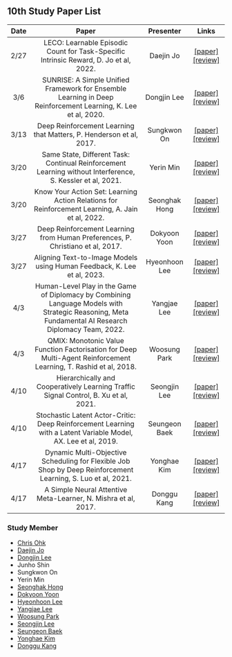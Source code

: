 ## 10th Study Paper List

Date | Paper | Presenter | Links
:---: | :---: | :---: | :---:
2/27 | LECO: Learnable Episodic Count for Task-Specific Intrinsic Reward, D. Jo et al, 2022. | Daejin Jo | [[paper]](https://arxiv.org/pdf/2210.05409.pdf) [[review]](./230227%20-%20LECO%2C%20Learnable%20Episodic%20Count%20for%20Task-Specific%20Intrinsic%20Reward%2C%20D.%20Jo%20et%20al%2C%202022.pdf)
3/6 | SUNRISE: A Simple Unified Framework for Ensemble Learning in Deep Reinforcement Learning, K. Lee et al, 2020. | Dongjin Lee | [[paper]](https://arxiv.org/pdf/2007.04938.pdf) [[review]](./230306%20-%20SUNRISE%2C%20A%20Simple%20Unified%20Framework%20for%20Ensemble%20Learning%20in%20Deep%20Reinforcement%20Learning%2C%20K.%20Lee%20et%20al%2C%202020.pdf)
3/13 | Deep Reinforcement Learning that Matters, P. Henderson et al, 2017. | Sungkwon On | [[paper]](https://arxiv.org/pdf/1709.06560.pdf) [[review]](./230313%20-%20Deep%20Reinforcement%20Learning%20that%20Matters%2C%20P.%20Henderson%20et%20al%2C%202017.pdf)
3/20 | Same State, Different Task: Continual Reinforcement Learning without Interference, S. Kessler et al, 2021. | Yerin Min | [[paper]](https://arxiv.org/pdf/2106.02940.pdf) [[review]](./230320%20-%20Same%20State%2C%20Different%20Task%2C%20Continual%20Reinforcement%20Learning%20without%20Interference%2C%20S.%20Kessler%20et%20al%2C%202021.pdf)
3/20 | Know Your Action Set: Learning Action Relations for Reinforcement Learning, A. Jain et al, 2022. | Seonghak Hong | [[paper]](https://openreview.net/pdf?id=MljXVdp4A3N) [[review]](./230320%20-%20Know%20Your%20Action%20Set%2C%20Learning%20Action%20Relations%20for%20Reinforcement%20Learning%2C%20A.%20Jain%20et%20al%2C%202022.pdf)
3/27 | Deep Reinforcement Learning from Human Preferences, P. Christiano et al, 2017. | Dokyoon Yoon | [[paper]](https://arxiv.org/pdf/1706.03741.pdf) [[review]](./230327%20-%20Deep%20Reinforcement%20Learning%20from%20Human%20Preferences%2C%20P.%20Christiano%20et%20al%2C%202017.pdf)
3/27 | Aligning Text-to-Image Models using Human Feedback, K. Lee et al, 2023. | Hyeonhoon Lee | [[paper]](https://arxiv.org/pdf/2302.12192.pdf) [[review]](./230327%20-%20Aligning%20Text-to-Image%20Models%20using%20Human%20Feedback%2C%20K.%20Lee%20et%20al%2C%202023.pdf)
4/3 | Human-Level Play in the Game of Diplomacy by Combining Language Models with Strategic Reasoning, Meta Fundamental AI Research Diplomacy Team, 2022. | Yangjae Lee | [[paper]](https://www.science.org/doi/10.1126/science.ade9097) [[review]](./230403%20-%20Human-Level%20Play%20in%20the%20Game%20of%20Diplomacy%20by%20Combining%20Language%20Models%20with%20Strategic%20Reasoning%2C%20Meta%20Fundamental%20AI%20Research%20Diplomacy%20Team%2C%202022.pdf)
4/3 | QMIX: Monotonic Value Function Factorisation for Deep Multi-Agent Reinforcement Learning, T. Rashid et al, 2018. | Woosung Park | [[paper]](https://arxiv.org/pdf/1803.11485.pdf) [[review]](./230403%20-%20QMIX%2C%20Monotonic%20Value%20Function%20Factorisation%20for%20Deep%20Multi-Agent%20Reinforcement%20Learning%2C%20T.%20Rashid%20et%20al%2C%202018.pdf)
4/10 | Hierarchically and Cooperatively Learning Traffic Signal Control, B. Xu et al, 2021. | Seongjin Lee | [[paper]](https://ojs.aaai.org/index.php/AAAI/article/view/16147) [[review]](./230410%20-%20Hierarchically%20and%20Cooperatively%20Learning%20Traffic%20Signal%20Control%2C%20B.%20Xu%20et%20al%2C%202021.pdf)
4/10 | Stochastic Latent Actor-Critic: Deep Reinforcement Learning with a Latent Variable Model, AX. Lee et al, 2019. | Seungeon Baek | [[paper]](https://arxiv.org/pdf/1907.00953.pdf) [[review]](./230410%20-%20Stochastic%20Latent%20Actor-Critic%2C%20Deep%20Reinforcement%20Learning%20with%20a%20Latent%20Variable%20Model%2C%20AX.%20Lee%20et%20al%2C%202019.pdf)
4/17 | Dynamic Multi-Objective Scheduling for Flexible Job Shop by Deep Reinforcement Learning, S. Luo et al, 2021. | Yonghae Kim | [[paper]](https://www.sciencedirect.com/science/article/abs/pii/S0360835221003934) [[review]](./230417%20-%20Dynamic%20Multi-Objective%20Scheduling%20for%20Flexible%20Job%20Shop%20by%20Deep%20Reinforcement%20Learning%2C%20S.%20Luo%20et%20al%2C%202021.pdf)
4/17 | A Simple Neural Attentive Meta-Learner, N. Mishra et al, 2017. | Donggu Kang | [[paper]](https://arxiv.org/pdf/1707.03141.pdf) [[review]](./230417%20-%20A%20Simple%20Neural%20Attentive%20Meta-Learner%2C%20N.%20Mishra%20et%20al%2C%202017.pdf)

### Study Member

* [Chris Ohk](https://github.com/utilForever)
* [Daejin Jo](https://github.com/twidddj)
* [Dongjin Lee](https://github.com/HiddenBeginner)
* Junho Shin
* Sungkwon On
* Yerin Min
* [Seonghak Hong](https://github.com/hong-sh)
* [Dokyoon Yoon](https://github.com/leeloolee)
* [Hyeonhoon Lee](https://github.com/HyeonhoonLee)
* [Yangjae Lee](https://github.com/yayaja11)
* [Woosung Park](https://github.com/helpingstar)
* [Seongjin Lee](https://github.com/S2eongjin)
* [Seungeon Baek](https://github.com/SeungeonBaek)
* [Yonghae Kim](https://github.com/MarinePrivate)
* [Donggu Kang](https://github.com/HERIUN)
